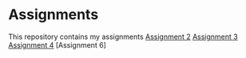# Assignments
This repository contains my assignments
[Assignment 2](https://github.com/Christiaanvdeijkel/Assignments/blob/master/assignment2.ipynb)
[Assignment 3](https://github.com/Christiaanvdeijkel/Assignments/blob/master/assignment3.ipynb)
[Assignment 4](https://github.com/Christiaanvdeijkel/Assignments/blob/master/assignment4.ipynb)
[Assignment 6]
